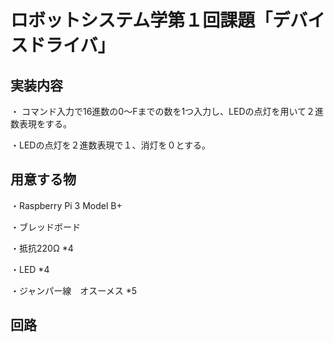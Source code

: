 # ロボットシステム学第１回課題「デバイスドライバ」
## 実装内容
・ コマンド入力で16進数の0～Fまでの数を1つ入力し、LEDの点灯を用いて２進数表現をする。

・LEDの点灯を２進数表現で１、消灯を０とする。
## 用意する物
・Raspberry Pi 3 Model B+

・ブレッドボード

・抵抗220Ω *4

・LED *4

・ジャンパー線　オスーメス *5

## 回路

